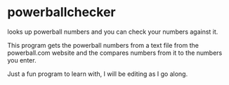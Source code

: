 # powerballchecker
looks up powerball numbers and you can check your numbers against it.

This program gets the powerball numbers from a text file from the powerball.com website and the compares numbers from it to
the numbers you enter.

Just a fun program to learn with, I will be editing as I go along.
